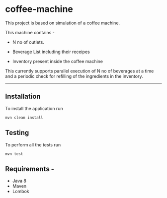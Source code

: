 # coffee-machine

This project is based on simulation of a coffee machine.

This machine contains - 

- N no of outlets.

- Beverage List including their receipes

- Inventory present inside the coffee machine

This currently supports parallel execution of N no of beverages at a time and a periodic check for refilling of the ingredients in the inventory.

---

## Installation

To install the application run

    mvn clean install

## Testing

To perform all the tests run

    mvn test
    
## Requirements - 
 - Java 8
 - Maven
 - Lombok
 
 
